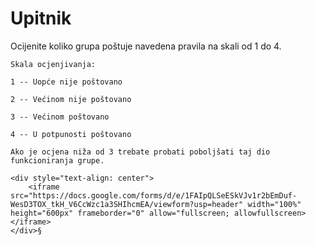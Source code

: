 # Upitnik

Ocijenite koliko grupa poštuje navedena pravila na skali od 1 do 4.

```{technicalnote} 
Skala ocjenjivanja:

1 -- Uopće nije poštovano

2 -- Većinom nije poštovano

3 -- Većinom poštovano

4 -- U potpunosti poštovano
```

```{infonote} 
Ako je ocjena niža od 3 trebate probati poboljšati taj dio
funkcioniranja grupe.
```

```{raw} html
<div style="text-align: center">
    <iframe src="https://docs.google.com/forms/d/e/1FAIpQLSeESkVJv1r2bEmDuf-WesD3TOX_tkH_V6CcWzc1a3SHIhcmEA/viewform?usp=header" width="100%" height="600px" frameborder="0" allow="fullscreen; allowfullscreen></iframe>
</div>§